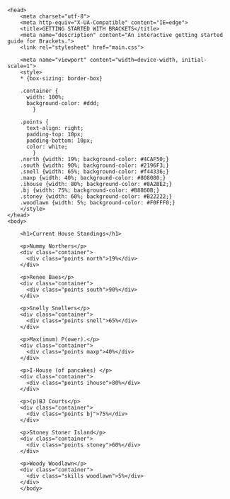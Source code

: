 <html>
    
    <head>
        <meta charset="utf-8">
        <meta http-equiv="X-UA-Compatible" content="IE=edge">
        <title>GETTING STARTED WITH BRACKETS</title>
        <meta name="description" content="An interactive getting started guide for Brackets.">
        <link rel="stylesheet" href="main.css">
        
        <meta name="viewport" content="width=device-width, initial-scale=1">
        <style>
        * {box-sizing: border-box}
            
        .container {
          width: 100%;
          background-color: #ddd;
            }

        .points {
          text-align: right;
          padding-top: 10px;
          padding-bottom: 10px;
          color: white;
            }
        .north {width: 19%; background-color: #4CAF50;}
        .south {width: 90%; background-color: #2196F3;}
        .snell {width: 65%; background-color: #f44336;}
        .maxp {width: 40%; background-color: #808080;}
        .ihouse {width: 80%; background-color: #8A2BE2;}
        .bj {width: 75%; background-color: #B8860B;}
        .stoney {width: 60%; background-color: #B22222;}
        .woodlawn {width: 5%; background-color: #F0FFF0;}
        </style>
    </head>
    <body>
        
        <h1>Current House Standings</h1>

        <p>Nummy Northers</p>
        <div class="container">
          <div class="points north">19%</div>
        </div>

        <p>Renee Baes</p>
        <div class="container">
          <div class="points south">90%</div>
        </div>

        <p>Snelly Snellers</p>
        <div class="container">
          <div class="points snell">65%</div>
        </div>

        <p>Max(imum) P(ower).</p>
        <div class="container">
          <div class="points maxp">40%</div>
        </div>

        <p>I-House (of pancakes) </p>
        <div class="container">
          <div class="points ihouse">80%</div>
        </div>
        
        <p>(p)BJ Courts</p>
        <div class="container">
          <div class="points bj">75%</div>
        </div>
        
        <p>Stoney Stoner Island</p>
        <div class="container">
          <div class="points stoney">60%</div>
        </div>
        
        <p>Woody Woodlawn</p>
        <div class="container">
          <div class="skills woodlawn">5%</div>
        </div>
        </body>
